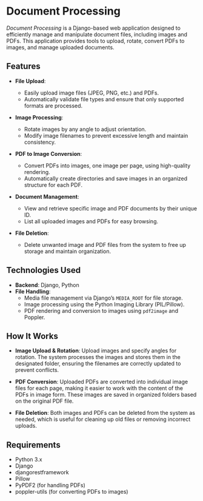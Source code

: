 # **Document Processing**

*Document Processing* is a Django-based web application designed to efficiently manage and manipulate document files, including images and PDFs. This application provides tools to upload, rotate, convert PDFs to images, and manage uploaded documents.

## **Features**

- **File Upload**: 
  - Easily upload image files (JPEG, PNG, etc.) and PDFs.
  - Automatically validate file types and ensure that only supported formats are processed.

- **Image Processing**:
  - Rotate images by any angle to adjust orientation.
  - Modify image filenames to prevent excessive length and maintain consistency.

- **PDF to Image Conversion**: 
  - Convert PDFs into images, one image per page, using high-quality rendering.
  - Automatically create directories and save images in an organized structure for each PDF.

- **Document Management**:
  - View and retrieve specific image and PDF documents by their unique ID.
  - List all uploaded images and PDFs for easy browsing.

- **File Deletion**:
  - Delete unwanted image and PDF files from the system to free up storage and maintain organization.

## **Technologies Used**

- **Backend**: Django, Python
- **File Handling**: 
  - Media file management via Django’s `MEDIA_ROOT` for file storage.
  - Image processing using the Python Imaging Library (PIL/Pillow).
  - PDF rendering and conversion to images using `pdf2image` and Poppler.

## **How It Works**

- **Image Upload & Rotation**: Upload images and specify angles for rotation. The system processes the images and stores them in the designated folder, ensuring the filenames are correctly updated to prevent conflicts.

- **PDF Conversion**: Uploaded PDFs are converted into individual image files for each page, making it easier to work with the content of the PDFs in image form. These images are saved in organized folders based on the original PDF file.

- **File Deletion**: Both images and PDFs can be deleted from the system as needed, which is useful for cleaning up old files or removing incorrect uploads.


## **Requirements**
  - Python 3.x
  - Django
  - djangorestframework
  - Pillow
  - PyPDF2 (for handling PDFs)
  - poppler-utils (for converting PDFs to images)
